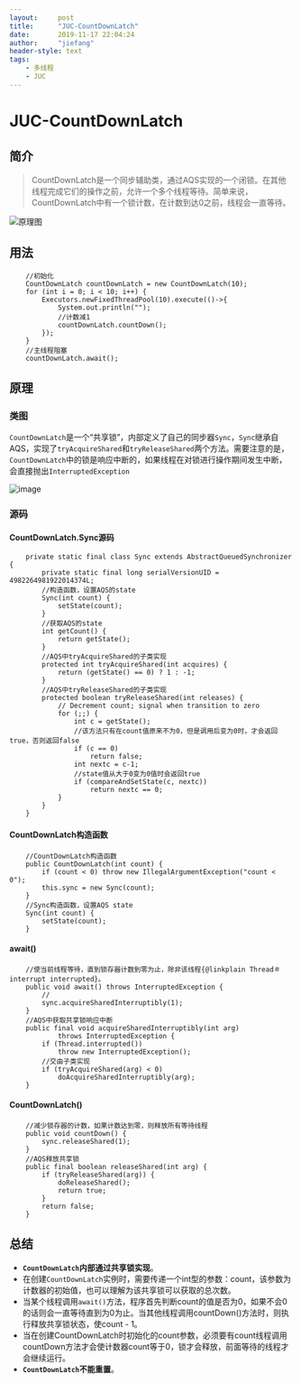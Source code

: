 ```yaml
---
layout:     post
title:      "JUC-CountDownLatch"
date:       2019-11-17 22:04:24
author:     "jiefang"
header-style: text
tags:
    - 多线程
    - JUC
---
```

# JUC-CountDownLatch

## 简介
>CountDownLatch是一个同步辅助类，通过AQS实现的一个闭锁。在其他线程完成它们的操作之前，允许一个多个线程等待。简单来说，CountDownLatch中有一个锁计数，在计数到达0之前，线程会一直等待。

![原理图](https://s2.ax1x.com/2019/11/17/MrLih4.md.png)

## 用法
```
    //初始化
    CountDownLatch countDownLatch = new CountDownLatch(10);
    for (int i = 0; i < 10; i++) {
        Executors.newFixedThreadPool(10).execute(()->{
            System.out.println("");
            //计数减1
            countDownLatch.countDown();
        });
    }
    //主线程阻塞
    countDownLatch.await();
```
## 原理

### 类图
`CountDownLatch`是一个“共享锁”，内部定义了自己的同步器`Sync`，`Sync`继承自AQS，实现了`tryAcquireShared`和`tryReleaseShared`两个方法。需要注意的是，`CountDownLatch`中的锁是响应中断的，如果线程在对锁进行操作期间发生中断，会直接抛出`InterruptedException`

![image](https://s2.ax1x.com/2019/11/17/MsSuM4.png)
### 源码
#### CountDownLatch.Sync源码

```
    private static final class Sync extends AbstractQueuedSynchronizer {
        private static final long serialVersionUID = 4982264981922014374L;
        //构造函数，设置AQS的state
        Sync(int count) {
            setState(count);
        }
        //获取AQS的state
        int getCount() {
            return getState();
        }
        //AQS中tryAcquireShared的子类实现
        protected int tryAcquireShared(int acquires) {
            return (getState() == 0) ? 1 : -1;
        }
        //AQS中tryReleaseShared的子类实现
        protected boolean tryReleaseShared(int releases) {
            // Decrement count; signal when transition to zero
            for (;;) {
                int c = getState();
                //该方法只有在count值原来不为0，但是调用后变为0时，才会返回true，否则返回false
                if (c == 0)
                    return false;
                int nextc = c-1;
                //state值从大于0变为0值时会返回true
                if (compareAndSetState(c, nextc))
                    return nextc == 0;
            }
        }
    }
```

#### CountDownLatch构造函数
```
    //CountDownLatch构造函数
    public CountDownLatch(int count) {
        if (count < 0) throw new IllegalArgumentException("count < 0");
        this.sync = new Sync(count);
    }
    //Sync构造函数，设置AQS state
    Sync(int count) {
        setState(count);
    }
```
#### await()
```
    //使当前线程等待，直到锁存器计数到零为止，除非该线程{@linkplain Thread＃interrupt interrupted}。
    public void await() throws InterruptedException {
        //
        sync.acquireSharedInterruptibly(1);
    }
    //AQS中获取共享锁响应中断
    public final void acquireSharedInterruptibly(int arg)
            throws InterruptedException {
        if (Thread.interrupted())
            throw new InterruptedException();
        //交由子类实现
        if (tryAcquireShared(arg) < 0)
            doAcquireSharedInterruptibly(arg);
    }
```

#### CountDownLatch()
```
    //减少锁存器的计数，如果计数达到零，则释放所有等待线程
    public void countDown() {
        sync.releaseShared(1);
    }
    //AQS释放共享锁
    public final boolean releaseShared(int arg) {
        if (tryReleaseShared(arg)) {
            doReleaseShared();
            return true;
        }
        return false;
    }    
```
## 总结

- **`CountDownLatch`内部通过共享锁实现**。
- 在创建`CountDownLatch`实例时，需要传递一个int型的参数：count，该参数为计数器的初始值，也可以理解为该共享锁可以获取的总次数。
- 当某个线程调用`await()`方法，程序首先判断count的值是否为0，如果不会0的话则会一直等待直到为0为止。当其他线程调用countDown()方法时，则执行释放共享锁状态，使count - 1。
- 当在创建CountDownLatch时初始化的count参数，必须要有count线程调用countDown方法才会使计数器count等于0，锁才会释放，前面等待的线程才会继续运行。
- **`CountDownLatch`不能重置**。
